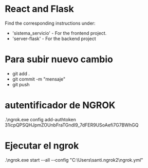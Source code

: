 # React and Flask

Find the corresponding instructions under:

- 'sistema_servicio' - For the frontend project.
- 'server-flask' - For the backend project

# Para subir nuevo cambio

- git add .
- git commit -m "mensaje"
- git push

# autentificador de NGROK

.\ngrok.exe config add-authtoken 31icpQPSQHJpmZOUnbFraTGndI9_7dFER9USoAefi7G7BWhGQ

# Ejecutar el ngrok

.\ngrok.exe start --all --config "C:\Users\santi\.ngrok2\ngrok.yml"